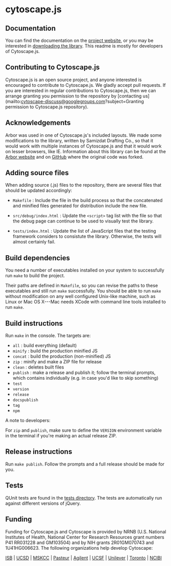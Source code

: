 # cytoscape.js




## Documentation

You can find the documentation on the [project website](http://cytoscape.github.com/cytoscape.js), or you may be interested in [downloading the library](http://cytoscape.github.io/cytoscape.js/#downloads).  This readme is mostly for developers of Cytoscape.js.




## Contributing to Cytoscape.js

Cytoscape.js is an open source project, and anyone interested is encouraged to contribute to Cytoscape.js.  We gladly accept pull requests.  If you are interested in regular contributions to Cytoscape.js, then we can arrange granting you permission to the repository by [contacting us](mailto:cytoscape-discuss@googlegroups.com?subject=Granting permission to Cytoscape.js repository).




## Acknowledgements

Arbor was used in one of Cytoscape.js's included layouts.  We made some
modifications to the library, written by Samizdat Drafting Co., so that it
would work with multiple instances of Cytoscape.js and that it would work
on lesser browsers, like IE.  Information about this library can be found
at the [Arbor website](http://arborjs.org/) and on [GitHub](https://github.com/maxkfranz/arbor) where the original code was forked.





## Adding source files

When adding source (.js) files to the repository, there are several files that should be updated accordingly:

 * `Makefile` : Include the file in the build process so that the concatenated and minified files generated for distribution include the new file.

 * `src/debug/index.html` : Update the `<script>` tag list with the file so that the debug page can continue to be used to visually test the library.

 * `tests/index.html` : Update the list of JavaScript files that the testing framework considers to consistute the library.  Otherwise, the tests will almost certainly fail.




## Build dependencies

You need a number of executables installed on your system to successfully run
`make` to build the project.
	
Their paths are defined in `Makefile`, so you can revise the paths to these
executables and still run `make` successfully.  You should be able to run
`make` without modification on any well configured Unix-like machine, such as
Linux or Mac OS X---Mac needs XCode with command line tools installed to run
`make`.




## Build instructions

Run `make` in the console.  The targets are:

 * `all` : build everything (default)
 * `minify` : build the production minified JS
 * `concat` : build the production (non-minified) JS
 * `zip` : minify and make a ZIP file for release
 * `clean` : deletes built files
 * `publish` : make a release and publish it; follow the terminal prompts, which contains individually (e.g. in case you'd like to skip something)
  * `test`
  * `version` 
  * `release`
  * `docspublish`
  * `tag`
  * `npm`

A note to developers:

For `zip` and `publish`, make sure to define the `VERSION` environment variable in the terminal if you're making an
actual release ZIP.




## Release instructions

Run `make publish`.  Follow the prompts and a full release should be made for you.



## Tests

QUnit tests are found in the [tests directory](https://github.com/cytoscape/cytoscape.js/tree/master/tests).  The tests are automatically
run against different versions of jQuery.




## Funding

Funding for Cytoscape.js and Cytoscape is provided by NRNB (U.S. National Institutes of Health, National Center for Research Resources grant numbers P41 RR031228 and GM103504) and by NIH grants 2R01GM070743 and 1U41HG006623. The following organizations help develop Cytoscape:

[ISB](http://www.systemsbiology.org) | 
[UCSD](http://www.ucsd.edu) | 
[MSKCC](http://cbio.mskcc.org) | 
[Pasteur](http://www.pasteur.fr) | 
[Agilent](http://www.agilent.com/) | 
[UCSF](http://www.ucsf.edu/) |
[Unilever](http://www.unilever.com) |
[Toronto](http://www.utoronto.ca) |
[NCIBI](http://portal.ncibi.org/gateway/index.html)


